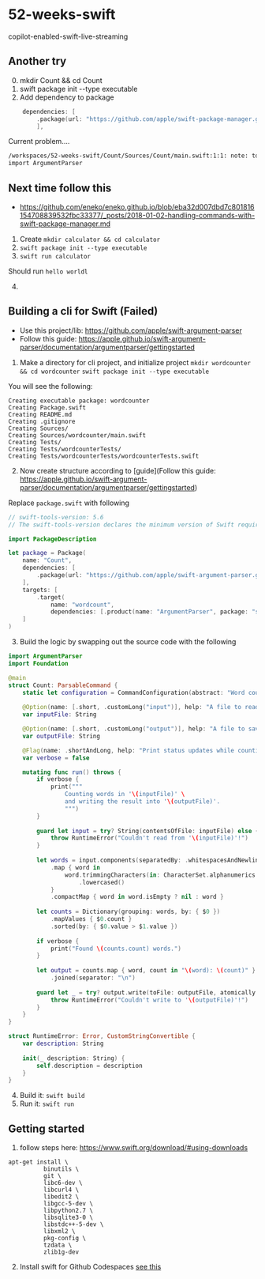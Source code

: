 # 52-weeks-swift
copilot-enabled-swift-live-streaming

## Another try
0. mkdir Count && cd Count
1. swift package init --type executable
2. Add dependency to package

```swift
    dependencies: [
        .package(url: "https://github.com/apple/swift-package-manager.git", from: "0.1.0"),
        ],
```

Current problem....

```bash
/workspaces/52-weeks-swift/Count/Sources/Count/main.swift:1:1: note: top-level code defined in this source file
import ArgumentParser
````


## Next time follow this

* https://github.com/eneko/eneko.github.io/blob/eba32d007dbd7c801816154708839532fbc33377/_posts/2018-01-02-handling-commands-with-swift-package-manager.md

1. Create `mkdir calculator && cd calculator`
2. `swift package init --type executable`
3. `swift run calculator`

Should run `hello worldl`

4.  


## Building a cli for Swift (Failed)

* Use this project/lib:  https://github.com/apple/swift-argument-parser
* Follow this guide:  https://apple.github.io/swift-argument-parser/documentation/argumentparser/gettingstarted

1.  Make a directory for cli project, and initialize project
`mkdir wordcounter && cd wordcounter`
`swift package init --type executable`

You will see the following:
```
Creating executable package: wordcounter
Creating Package.swift
Creating README.md
Creating .gitignore
Creating Sources/
Creating Sources/wordcounter/main.swift
Creating Tests/
Creating Tests/wordcounterTests/
Creating Tests/wordcounterTests/wordcounterTests.swift
```

2. Now create structure according to [guide](Follow this guide:  https://apple.github.io/swift-argument-parser/documentation/argumentparser/gettingstarted)  

Replace `package.swift` with following
```swift
// swift-tools-version: 5.6
// The swift-tools-version declares the minimum version of Swift required to build this package.

import PackageDescription

let package = Package(
    name: "Count",
    dependencies: [
        .package(url: "https://github.com/apple/swift-argument-parser.git", from: "1.0.0"),
    ],
    targets: [
        .target(
            name: "wordcount",
            dependencies: [.product(name: "ArgumentParser", package: "swift-argument-parser")]),
    ]
)
```
3.  Build the logic by swapping out the source code with the following

```swift
import ArgumentParser
import Foundation

@main
struct Count: ParsableCommand {
    static let configuration = CommandConfiguration(abstract: "Word counter.")
    
    @Option(name: [.short, .customLong("input")], help: "A file to read.")
    var inputFile: String

    @Option(name: [.short, .customLong("output")], help: "A file to save word counts to.")
    var outputFile: String

    @Flag(name: .shortAndLong, help: "Print status updates while counting.")
    var verbose = false

    mutating func run() throws {
        if verbose {
            print("""
                Counting words in '\(inputFile)' \
                and writing the result into '\(outputFile)'.
                """)
        }
 
        guard let input = try? String(contentsOfFile: inputFile) else {
            throw RuntimeError("Couldn't read from '\(inputFile)'!")
        }
        
        let words = input.components(separatedBy: .whitespacesAndNewlines)
            .map { word in
                word.trimmingCharacters(in: CharacterSet.alphanumerics.inverted)
                    .lowercased()
            }
            .compactMap { word in word.isEmpty ? nil : word }
        
        let counts = Dictionary(grouping: words, by: { $0 })
            .mapValues { $0.count }
            .sorted(by: { $0.value > $1.value })
        
        if verbose {
            print("Found \(counts.count) words.")
        }
        
        let output = counts.map { word, count in "\(word): \(count)" }
            .joined(separator: "\n")
        
        guard let _ = try? output.write(toFile: outputFile, atomically: true, encoding: .utf8) else {
            throw RuntimeError("Couldn't write to '\(outputFile)'!")
        }
    }
}

struct RuntimeError: Error, CustomStringConvertible {
    var description: String
    
    init(_ description: String) {
        self.description = description
    }
}
```

4.  Build it:  `swift build`
5.  Run it:  `swift run`






## Getting started

1. follow steps here:  https://www.swift.org/download/#using-downloads 

```
apt-get install \
          binutils \
          git \
          libc6-dev \
          libcurl4 \
          libedit2 \
          libgcc-5-dev \
          libpython2.7 \
          libsqlite3-0 \
          libstdc++-5-dev \
          libxml2 \
          pkg-config \
          tzdata \
          zlib1g-dev
```

2.  Install swift for Github Codespaces [see this](https://www.swift.org/download/)